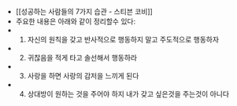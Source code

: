 - [[성공하는 사람들의 7가지 습관 - 스티븐 코비]]
- 주요한 내용은 아래와 같이 정리할수 있다:
- 1. 자신의 원칙을 갖고 반사적으로 행동하지 말고 주도적으로 행동하자
- 2. 귀찮음을 적게 타고 솔선해서 행동하라
- 3. 사랑을 하면 사랑의 감저을 느끼게 된다
- 4. 상대방이 원하는 것을 주어야 하지 내가 갖고 싶은것을 주는것이 아니다
